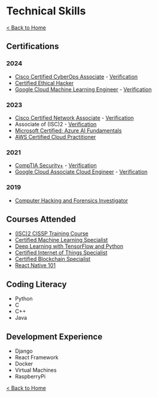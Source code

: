 # Technical Skills

[< Back to Home](../README.md)

## Certifications

### 2024

* [Cisco Certified CyberOps Associate](certificates/cisco_certified_cyberops_associate_certificate.pdf) - [Verification](https://www.credly.com/badges/0e27ae6b-cf45-4a05-8f9e-fcb2f2f14fa9)
* [Certified Ethical Hacker](certificates/certified_ethical_hacker_cert.pdf)
* [Google Cloud Machine Learning Engineer](certificates/google_cloud_machine_learning_engineer_cert.pdf) - [Verification](https://www.credential.net/d892366a-03c4-4b9b-81e1-cdf6d53d102a#gs.3khkke)

### 2023

* [Cisco Certified Network Associate](certificates/cisco_certified_network_associate_certificate.pdf) - [Verification](https://www.credly.com/badges/0e7be18a-1622-49a8-b087-746396dc2608)
* Associate of (ISC)2 - [Verification](https://www.credly.com/badges/86fb94f8-3005-4488-ad90-53a8cba5773b/public_url)
* [Microsoft Certified: Azure AI Fundamentals](certificates/azure_ai_fundamentals.pdf)
* [AWS Certified Cloud Practitioner](certificates/aws_certified_cloud_practitioner.pdf)

### 2021

* [CompTIA Security+](certificates/security_plus_cert.pdf) - [Verification](https://www.credly.com/badges/c43fb391-cc0b-45f4-b83b-ac3eeae0dab9)
* [Google Cloud Associate Cloud Engineer](certificates/google_cloud_associate_cloud_engineer_cert.pdf) - [Verification](https://www.credential.net/85801647-2369-44f1-ac17-4ae20ec523e4?key=9766e6dada990fb439946af039fa377d0afbe87d4edb89201f92c066a75af4ac)

### 2019

* [Computer Hacking and Forensics Investigator](certificates/computer_hacking_forensics_investigator_cert.pdf)

## Courses Attended

* [(ISC)2 CISSP Training Course](certificates/cissp_training_course.pdf)
* [Certified Machine Learning Specialist](certificates/certified_machine_learning_specialist_cert.pdf)
* [Deep Learning with TensorFlow and Python](certificates/deep_learning_with_tensorflow_and_python_cert.pdf)
* [Certified Internet of Things Specialist](certificates/certified_internet_of_things_specialist_cert.pdf)
* [Certified Blockchain Specialist](certificates/certified_blockchain_specialist_cert.pdf)
* [React Native 101](certificates/react_native_101_cert.pdf)

## Coding Literacy

* Python
* C
* C++
* Java

## Development Experience

* Django
* React Framework
* Docker
* Virtual Machines
* RaspberryPi

[< Back to Home](../README.md)
